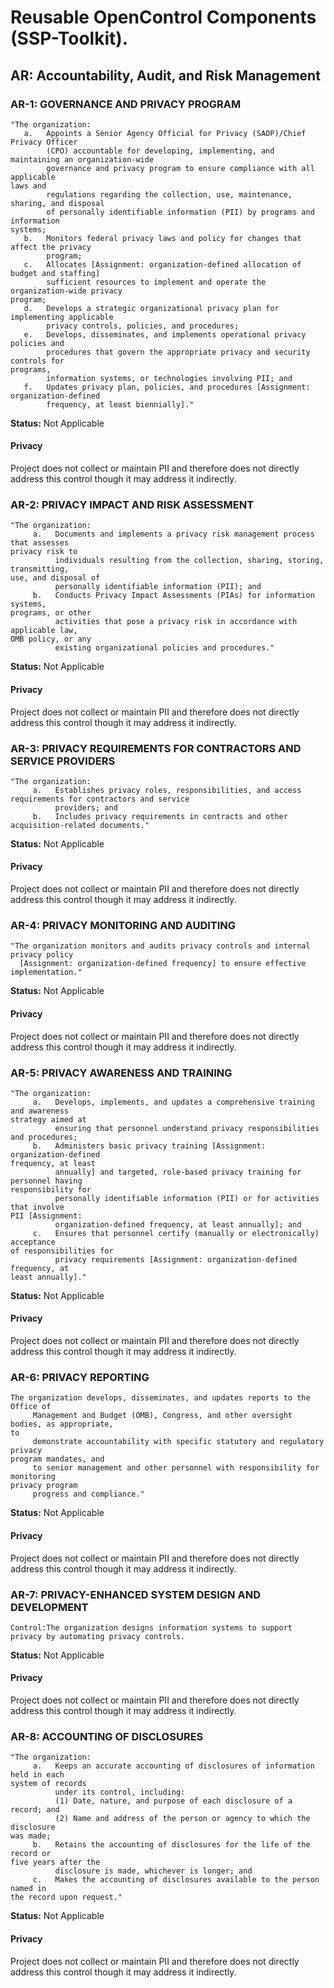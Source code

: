 # Reusable OpenControl Components (SSP-Toolkit).

## AR: Accountability, Audit, and Risk Management

### AR-1: GOVERNANCE AND PRIVACY PROGRAM

```text
"The organization:
   a.   Appoints a Senior Agency Official for Privacy (SAOP)/Chief Privacy Officer
        (CPO) accountable for developing, implementing, and maintaining an organization-wide
        governance and privacy program to ensure compliance with all applicable
laws and
        regulations regarding the collection, use, maintenance, sharing, and disposal
        of personally identifiable information (PII) by programs and information
systems;
   b.   Monitors federal privacy laws and policy for changes that affect the privacy
        program;
   c.   Allocates [Assignment: organization-defined allocation of budget and staffing]
        sufficient resources to implement and operate the organization-wide privacy
program;
   d.   Develops a strategic organizational privacy plan for implementing applicable
        privacy controls, policies, and procedures;
   e.   Develops, disseminates, and implements operational privacy policies and
        procedures that govern the appropriate privacy and security controls for
programs,
        information systems, or technologies involving PII; and
   f.   Updates privacy plan, policies, and procedures [Assignment: organization-defined
        frequency, at least biennially]."
```
**Status:** Not Applicable

#### Privacy

Project does not collect or maintain PII and therefore does not directly address this control though it may address it indirectly.


### AR-2: PRIVACY IMPACT AND RISK ASSESSMENT

```text
"The organization:
     a.   Documents and implements a privacy risk management process that assesses
privacy risk to
          individuals resulting from the collection, sharing, storing, transmitting,
use, and disposal of
          personally identifiable information (PII); and
     b.   Conducts Privacy Impact Assessments (PIAs) for information systems,
programs, or other
          activities that pose a privacy risk in accordance with applicable law,
OMB policy, or any
          existing organizational policies and procedures."
```
**Status:** Not Applicable

#### Privacy

Project does not collect or maintain PII and therefore does not directly address this control though it may address it indirectly.


### AR-3: PRIVACY REQUIREMENTS FOR CONTRACTORS AND SERVICE PROVIDERS

```text
"The organization:
     a.   Establishes privacy roles, responsibilities, and access requirements for contractors and service
          providers; and
     b.   Includes privacy requirements in contracts and other acquisition-related documents."
```
**Status:** Not Applicable

#### Privacy

Project does not collect or maintain PII and therefore does not directly address this control though it may address it indirectly.


### AR-4: PRIVACY MONITORING AND AUDITING

```text
"The organization monitors and audits privacy controls and internal privacy policy
  [Assignment: organization-defined frequency] to ensure effective implementation."
```
**Status:** Not Applicable

#### Privacy

Project does not collect or maintain PII and therefore does not directly address this control though it may address it indirectly.


### AR-5: PRIVACY AWARENESS AND TRAINING

```text
"The organization:
     a.   Develops, implements, and updates a comprehensive training and awareness
strategy aimed at
          ensuring that personnel understand privacy responsibilities and procedures;
     b.   Administers basic privacy training [Assignment: organization-defined
frequency, at least
          annually] and targeted, role-based privacy training for personnel having
responsibility for
          personally identifiable information (PII) or for activities that involve
PII [Assignment:
          organization-defined frequency, at least annually]; and
     c.   Ensures that personnel certify (manually or electronically) acceptance
of responsibilities for
          privacy requirements [Assignment: organization-defined frequency, at
least annually]."
```
**Status:** Not Applicable

#### Privacy

Project does not collect or maintain PII and therefore does not directly address this control though it may address it indirectly.


### AR-6: PRIVACY REPORTING

```text
The organization develops, disseminates, and updates reports to the Office of
     Management and Budget (OMB), Congress, and other oversight bodies, as appropriate,
to
     demonstrate accountability with specific statutory and regulatory privacy
program mandates, and
     to senior management and other personnel with responsibility for monitoring
privacy program
     progress and compliance."
```
**Status:** Not Applicable

#### Privacy

Project does not collect or maintain PII and therefore does not directly address this control though it may address it indirectly.


### AR-7: PRIVACY-ENHANCED SYSTEM DESIGN AND DEVELOPMENT

```text
Control:The organization designs information systems to support privacy by automating privacy controls.
```
**Status:** Not Applicable

#### Privacy

Project does not collect or maintain PII and therefore does not directly address this control though it may address it indirectly.


### AR-8: ACCOUNTING OF DISCLOSURES

```text
"The organization:
     a.   Keeps an accurate accounting of disclosures of information held in each
system of records
          under its control, including:
          (1) Date, nature, and purpose of each disclosure of a record; and
          (2) Name and address of the person or agency to which the disclosure
was made;
     b.   Retains the accounting of disclosures for the life of the record or
five years after the
          disclosure is made, whichever is longer; and
     c.   Makes the accounting of disclosures available to the person named in
the record upon request."
```
**Status:** Not Applicable

#### Privacy

Project does not collect or maintain PII and therefore does not directly address this control though it may address it indirectly.
